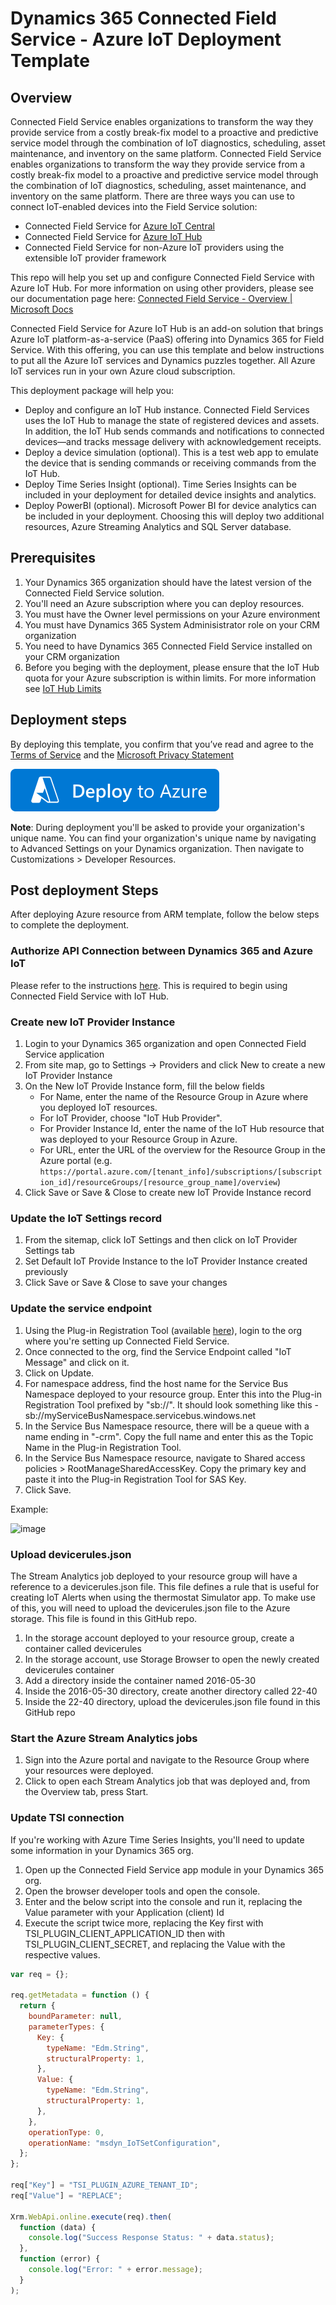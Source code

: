 # Dynamics 365 Connected Field Service - Azure IoT Deployment Template

## Overview

Connected Field Service enables organizations to transform the way they provide service from a costly break-fix model to a proactive and predictive service model through the combination of IoT diagnostics, scheduling, asset maintenance, and inventory on the same platform.
Connected Field Service enables organizations to transform the way they provide service from a costly break-fix model to a proactive and predictive service model through the combination of IoT diagnostics, scheduling, asset maintenance, and inventory on the same platform.
There are three ways you can use to connect IoT-enabled devices into the Field Service solution:

- Connected Field Service for [Azure IoT Central](https://azure.microsoft.com/en-us/services/iot-central/)
- Connected Field Service for [Azure IoT Hub](https://azure.microsoft.com/en-us/services/iot-hub/)
- Connected Field Service for non-Azure IoT providers using the extensible IoT provider framework

This repo will help you set up and configure Connected Field Service with Azure IoT Hub. For more information on using other providers, please see our documentation page here: [Connected Field Service - Overview | Microsoft Docs](https://docs.microsoft.com/en-us/dynamics365/field-service/connected-field-service)

Connected Field Service for Azure IoT Hub is an add-on solution that brings Azure IoT platform-as-a-service (PaaS) offering into Dynamics 365 for Field Service. With this offering, you can use this template and below instructions to put all the Azure IoT services and Dynamics puzzles together. All Azure IoT services run in your own Azure cloud subscription.

This deployment package will help you:

- Deploy and configure an IoT Hub instance. Connected Field Services uses the IoT Hub to manage the state of registered devices and assets. In addition, the IoT Hub sends commands and notifications to connected devices—and tracks message delivery with acknowledgement receipts.
- Deploy a device simulation (optional). This is a test web app to emulate the device that is sending commands or receiving commands from the IoT Hub.
- Deploy Time Series Insight (optional). Time Series Insights can be included in your deployment for detailed device insights and analytics.
- Deploy PowerBI (optional). Microsoft Power BI for device analytics can be included in your deployment. Choosing this will deploy two additional resources, Azure Streaming Analytics and SQL Server database.

## Prerequisites

1. Your Dynamics 365 organization should have the latest version of the Connected Field Service solution.
2. You'll need an Azure subscription where you can deploy resources.
3. You must have the Owner level permissions on your Azure environment
4. You must have Dynamics 365 System Adminisistrator role on your CRM organization
5. You need to have Dynamics 365 Connected Field Service installed on your CRM organization
6. Before you beging with the deployment, please ensure that the IoT Hub quota for your Azure subscription is within limits. For more information see [IoT Hub Limits](https://docs.microsoft.com/en-us/azure/azure-resource-manager/management/azure-subscription-service-limits#iot-hub-limits)

## Deployment steps

By deploying this template, you confirm that you’ve read and agree to the [Terms of Service](https://github.com/microsoft/Dynamics-365-Connected-Field-Service-Deployment/blob/main/Terms_of_Service.md) and the [Microsoft Privacy Statement](https://privacy.microsoft.com/en-us/privacystatement)

[![Deploy To Azure](https://raw.githubusercontent.com/Azure/azure-quickstart-templates/master/1-CONTRIBUTION-GUIDE/images/deploytoazure.svg?sanitize=true)](https://portal.azure.com/#create/Microsoft.Template/uri/https%3A%2F%2Fraw.githubusercontent.com%2Fmicrosoft%2FDynamics-365-Connected-Field-Service-Deployment%2Fmain%2FazureDeploy.json/createUIDefinitionUri/https%3A%2F%2Fraw.githubusercontent.com%2Fmicrosoft%2FDynamics-365-Connected-Field-Service-Deployment%2Fmain%2FcustomUi.json)

**Note**: During deployment you'll be asked to provide your organization's unique name. You can find your organization's unique name by navigating to Advanced Settings on your Dynamics organization. Then navigate to Customizations > Developer Resources.

## Post deployment Steps

After deploying Azure resource from ARM template, follow the below steps to complete the deployment.

### Authorize API Connection between Dynamics 365 and Azure IoT

Please refer to the instructions [here](https://docs.microsoft.com/en-us/dynamics365/field-service/cfs-authorize-api-connection). This is required to begin using Connected Field Service with IoT Hub.

### Create new IoT Provider Instance

1. Login to your Dynamics 365 organization and open Connected Field Service application
2. From site map, go to Settings -> Providers and click New to create a new IoT Provider Instance
3. On the New IoT Provide Instance form, fill the below fields
   - For Name, enter the name of the Resource Group in Azure where you deployed IoT resources.
   - For IoT Provider, choose "IoT Hub Provider".
   - For Provider Instance Id, enter the name of the IoT Hub resource that was deployed to your Resource Group in Azure.
   - For URL, enter the URL of the overview for the Resource Group in the Azure portal (e.g. `https://portal.azure.com/[tenant_info]/subscriptions/[subscription_id]/resourceGroups/[resource_group_name]/overview`)
4. Click Save or Save & Close to create new IoT Provide Instance record

### Update the IoT Settings record

1. From the sitemap, click IoT Settings and then click on IoT Provider Settings tab
2. Set Default IoT Provide Instance to the IoT Provider Instance created previously
3. Click Save or Save & Close to save your changes

### Update the service endpoint

1. Using the Plug-in Registration Tool (available [here](https://docs.microsoft.com/dynamics365/customerengagement/on-premises/developer/download-tools-nuget?view=op-9-1)), login to the org where you're setting up Connected Field Service.
2. Once connected to the org, find the Service Endpoint called "IoT Message" and click on it.
3. Click on Update.
4. For namespace address, find the host name for the Service Bus Namespace deployed to your resource group. Enter this into the Plug-in Registration Tool prefixed by "sb://". It should look something like this - sb://myServiceBusNamespace.servicebus.windows.net
5. In the Service Bus Namespace resource, there will be a queue with a name ending in "-crm". Copy the full name and enter this as the Topic Name in the Plug-in Registration Tool.
6. In the Service Bus Namespace resource, navigate to Shared access policies > RootManageSharedAccessKey. Copy the primary key and paste it into the Plug-in Registration Tool for SAS Key.
7. Click Save.

Example:

![image](https://user-images.githubusercontent.com/25106863/182724363-f7488f6e-8509-4ba5-b766-ac473396b8c0.png)

### Upload devicerules.json

The Stream Analytics job deployed to your resource group will have a reference to a devicerules.json file. This file defines a rule that is useful for creating IoT Alerts when using the thermostat Simulator app. To make use of this, you will need to upload the devicerules.json file to the Azure storage. This file is found in this GitHub repo.

1. In the storage account deployed to your resource group, create a container called devicerules
2. In the storage account, use Storage Browser to open the newly created devicerules container
3. Add a directory inside the container named 2016-05-30
4. Inside the 2016-05-30 directory, create another directory called 22-40
5. Inside the 22-40 directory, upload the devicerules.json file found in this GitHub repo

### Start the Azure Stream Analytics jobs

1. Sign into the Azure portal and navigate to the Resource Group where your resources were deployed.
2. Click to open each Stream Analytics job that was deployed and, from the Overview tab, press Start.

### Update TSI connection

If you're working with Azure Time Series Insights, you'll need to update some information in your Dynamics 365 org.

1. Open up the Connected Field Service app module in your Dynamics 365 org.
2. Open the browser developer tools and open the console.
3. Enter and the below script into the console and run it, replacing the Value parameter with your Application (client) Id
4. Execute the script twice more, replacing the Key first with TSI_PLUGIN_CLIENT_APPLICATION_ID then with TSI_PLUGIN_CLIENT_SECRET, and replacing the Value with the respective values.

```javascript
var req = {};

req.getMetadata = function () {
  return {
    boundParameter: null,
    parameterTypes: {
      Key: {
        typeName: "Edm.String",
        structuralProperty: 1,
      },
      Value: {
        typeName: "Edm.String",
        structuralProperty: 1,
      },
    },
    operationType: 0,
    operationName: "msdyn_IoTSetConfiguration",
  };
};

req["Key"] = "TSI_PLUGIN_AZURE_TENANT_ID";
req["Value"] = "REPLACE";

Xrm.WebApi.online.execute(req).then(
  function (data) {
    console.log("Success Response Status: " + data.status);
  },
  function (error) {
    console.log("Error: " + error.message);
  }
);
```
